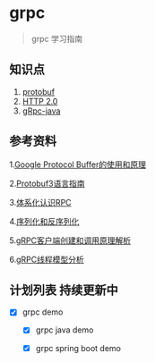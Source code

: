 # grpc

> grpc 学习指南

## 知识点

1. [protobuf](https://developers.google.com/protocol-buffers/)
2. [HTTP 2.0](https://http2.github.io/)
3. [gRpc-java](https://grpc.io/docs/quickstart/java.html)

## 参考资料

1.[Google Protocol Buffer的使用和原理](https://www.ibm.com/developerworks/cn/linux/l-cn-gpb/)

2.[Protobuf3语言指南](http://blog.csdn.net/u011518120/article/details/54604615)

3.[体系化认识RPC](http://www.infoq.com/cn/articles/get-to-know-rpc)

4.[序列化和反序列化](http://www.infoq.com/cn/articles/serialization-and-deserialization)

5.[gRPC客户端创建和调用原理解析](http://www.infoq.com/cn/articles/grpc-client-creation-and-invocation-principle-analysis)

6.[gRPC线程模型分析](http://www.infoq.com/cn/articles/grpc-thread-model)

## 计划列表 持续更新中

- [x] grpc demo
    - [x] grpc java demo
    - [x] grpc spring boot demo

